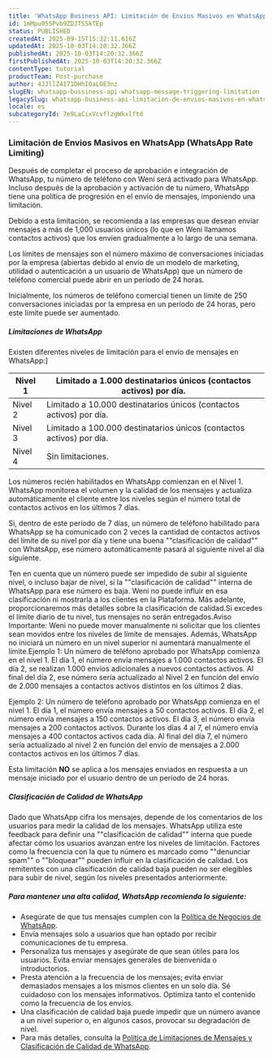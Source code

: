 ```yaml
---
title: 'WhatsApp Business API: Limitación de Envios Masivos en WhatsApp'
id: 1mMpu05SPvb9ZDJTSSkTEp
status: PUBLISHED
createdAt: 2025-09-15T15:32:11.616Z
updatedAt: 2025-10-03T14:20:32.366Z
publishedAt: 2025-10-03T14:20:32.366Z
firstPublishedAt: 2025-10-03T14:20:32.366Z
contentType: tutorial
productTeam: Post-purchase
author: 4JJllZ4I71DHhIOaLOE3nz
slugEN: whatsapp-bussiness-api-whatsapp-message-triggering-limitation
legacySlug: whatsapp-business-api-limitacion-de-envios-masivos-en-whatsapp
locale: es
subcategoryId: 7e9LaCixVcvflzgWkxlftd
---
```


### Limitación de Envios Masivos en WhatsApp (WhatsApp Rate Limiting)

Después de completar el proceso de aprobación e integración de WhatsApp, tu número de teléfono con Weni será activado para WhatsApp. Incluso después de la aprobación y activación de tu número, WhatsApp tiene una política de progresión en el envío de mensajes, imponiendo una limitación.

Debido a esta limitación, se recomienda a las empresas que desean enviar mensajes a más de 1,000 usuarios únicos (lo que en Weni llamamos contactos activos) que los envíen gradualmente a lo largo de una semana.

Los límites de mensajes son el número máximo de conversaciones iniciadas por la empresa (abiertas debido al envío de un modelo de marketing, utilidad o autenticación a un usuario de WhatsApp) que un número de teléfono comercial puede abrir en un período de 24 horas.

Inicialmente, los números de teléfono comercial tienen un límite de 250 conversaciones iniciadas por la empresa en un período de 24 horas, pero este límite puede ser aumentado.

##### Limitaciones de WhatsApp

Existen diferentes niveles de limitación para el envío de mensajes en WhatsApp:]

| Nivel 1 | Limitado a 1\.000 destinatarios únicos (contactos activos) por día. |
| --- | --- |
| Nivel 2 | Limitado a 10\.000 destinatarios únicos (contactos activos) por día. |
| Nivel 3 | Limitado a 100\.000 destinatarios únicos (contactos activos) por día. |
| Nivel 4 | Sin limitaciones. |

Los números recién habilitados en WhatsApp comienzan en el Nivel 1\. WhatsApp monitorea el volumen y la calidad de los mensajes y actualiza automáticamente el cliente entre los niveles según el número total de contactos activos en los últimos 7 días.

Si, dentro de este período de 7 días, un número de teléfono habilitado para WhatsApp se ha comunicado con 2 veces la cantidad de contactos activos del límite de su nivel por día y tiene una buena ""clasificación de calidad"" con WhatsApp, ese número automáticamente pasará al siguiente nivel al día siguiente.

Ten en cuenta que un número puede ser impedido de subir al siguiente nivel, o incluso bajar de nivel, si la ""clasificación de calidad"" interna de WhatsApp para ese número es baja. Weni no puede influir en esa clasificación ni mostrarla a los clientes en la Plataforma. Más adelante, proporcionaremos más detalles sobre la clasificación de calidad.Si excedes el límite diario de tu nivel, tus mensajes no serán entregados.Aviso Importante: Weni no puede mover manualmente ni solicitar que los clientes sean movidos entre los niveles de límite de mensajes. Además, WhatsApp no iniciará un número en un nivel superior ni aumentará manualmente el límite.Ejemplo 1: Un número de teléfono aprobado por WhatsApp comienza en el nivel 1\. El día 1, el número envía mensajes a 1\.000 contactos activos. El día 2, se realizan 1\.000 envíos adicionales a nuevos contactos activos. Al final del día 2, ese número sería actualizado al Nivel 2 en función del envío de 2\.000 mensajes a contactos activos distintos en los últimos 2 días.

Ejemplo 2: Un número de teléfono aprobado por WhatsApp comienza en el nivel 1\. El día 1, el número envía mensajes a 50 contactos activos. El día 2, el número envía mensajes a 150 contactos activos. El día 3, el número envía mensajes a 200 contactos activos. Durante los días 4 al 7, el número envía mensajes a 400 contactos activos cada día. Al final del día 7, el número sería actualizado al nivel 2 en función del envío de mensajes a 2\.000 contactos activos en los últimos 7 días.

Esta limitación **NO** se aplica a los mensajes enviados en respuesta a un mensaje iniciado por el usuario dentro de un período de 24 horas.

##### Clasificación de Calidad de WhatsApp

Dado que WhatsApp cifra los mensajes, depende de los comentarios de los usuarios para medir la calidad de los mensajes. WhatsApp utiliza este feedback para definir una ""clasificación de calidad"" interna que puede afectar cómo los usuarios avanzan entre los niveles de limitación. Factores como la frecuencia con la que tu número es marcado como ""denunciar spam"" o ""bloquear"" pueden influir en la clasificación de calidad. Los remitentes con una clasificación de calidad baja pueden no ser elegibles para subir de nivel, según los niveles presentados anteriormente.

##### Para mantener una alta calidad, WhatsApp recomienda lo siguiente:

- Asegúrate de que tus mensajes cumplen con la [Política de Negocios de WhatsApp](https://www.whatsapp.com/legal/business-policy/?fbclid=IwAR1ec4FMqKNTvk3K6ZQ7jzrKhrZjqVl9JF8nheX_gnjSt5io8Jrj2hbBJXE).
- Envía mensajes solo a usuarios que han optado por recibir comunicaciones de tu empresa.
- Personaliza tus mensajes y asegúrate de que sean útiles para los usuarios. Evita enviar mensajes generales de bienvenida o introductorios.
- Presta atención a la frecuencia de los mensajes; evita enviar demasiados mensajes a los mismos clientes en un solo día. Sé cuidadoso con los mensajes informativos. Optimiza tanto el contenido como la frecuencia de los envíos.
- Una clasificación de calidad baja puede impedir que un número avance a un nivel superior o, en algunos casos, provocar su degradación de nivel.
- Para más detalles, consulta la [Política de Limitaciones de Mensajes y Clasificación de Calidad de WhatsApp](https://developers.facebook.com/docs/whatsapp/messaging-limits).
